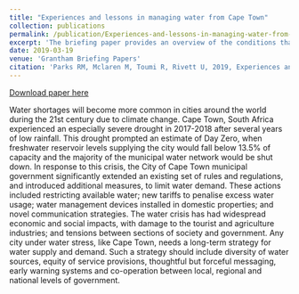 ```yaml
---
title: "Experiences and lessons in managing water from Cape Town"
collection: publications
permalink: /publication/Experiences-and-lessons-in-managing-water-from-cape-town
excerpt: 'The briefing paper provides an overview of the conditions that led to the drought in Cape Town, the social and economic impacts of the crisis, and the interventions that were implemented to respond to it.'
date: 2019-03-19
venue: 'Grantham Briefing Papers'
citation: 'Parks RM, Mclaren M, Toumi R, Rivett U, 2019, Experiences and lessons in managing water from Cape Town, <i>Grantham Briefing Papers</i>'
---
```

[Download paper here](https://www.imperial.ac.uk/grantham/publications/experiences-and-lessons-in-managing-water-from-cape-town.php)

Water shortages will become more common in cities around the world during the 21st century due to climate change. Cape Town, South Africa experienced an especially severe drought in 2017-2018 after several years of low rainfall. This drought prompted an estimate of Day Zero, when freshwater reservoir levels supplying the city would fall below 13.5% of capacity and the majority of the municipal water network would be shut down. In response to this crisis, the City of Cape Town municipal government significantly extended an existing set of rules and regulations, and introduced additional measures, to limit water demand. These actions included restricting available water; new tariffs to penalise excess water usage; water management devices installed in domestic properties; and novel communication strategies. The water crisis has had widespread economic and social impacts, with damage to the tourist and agriculture industries; and tensions between sections of society and government. Any city under water stress, like Cape Town, needs a long-term strategy for water supply and demand. Such a strategy should include diversity of water sources, equity of service provisions, thoughtful but forceful messaging, early warning systems and co-operation between local, regional and national levels of government.
